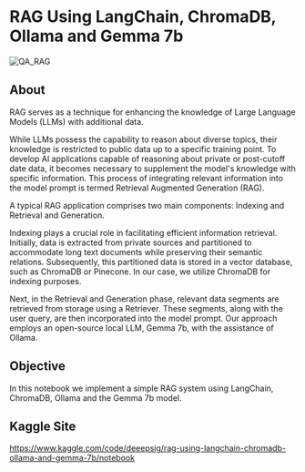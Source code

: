 # RAG Using LangChain, ChromaDB, Ollama and Gemma 7b

![QA_RAG](https://github.com/deeepsig/rag-ollama/assets/81250703/de18df3d-039c-4fcd-94cd-35cfdf54930a)

## About

RAG serves as a technique for enhancing the knowledge of Large Language Models (LLMs) with additional data.

While LLMs possess the capability to reason about diverse topics, their knowledge is restricted to public data up to a specific training point. To develop AI applications capable of reasoning about private or post-cutoff date data, it becomes necessary to supplement the model's knowledge with specific information. This process of integrating relevant information into the model prompt is termed Retrieval Augmented Generation (RAG).

A typical RAG application comprises two main components: Indexing and Retrieval and Generation.

Indexing plays a crucial role in facilitating efficient information retrieval. Initially, data is extracted from private sources and partitioned to accommodate long text documents while preserving their semantic relations. Subsequently, this partitioned data is stored in a vector database, such as ChromaDB or Pinecone. In our case, we utilize ChromaDB for indexing purposes.

Next, in the Retrieval and Generation phase, relevant data segments are retrieved from storage using a Retriever. These segments, along with the user query, are then incorporated into the model prompt. Our approach employs an open-source local LLM, Gemma 7b, with the assistance of Ollama.

## Objective

In this notebook we implement a simple RAG system using LangChain, ChromaDB, Ollama and the Gemma 7b model.

## Kaggle Site
https://www.kaggle.com/code/deeepsig/rag-using-langchain-chromadb-ollama-and-gemma-7b/notebook


